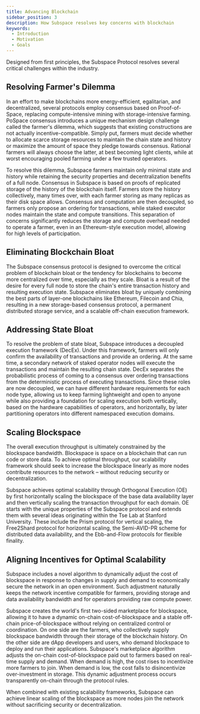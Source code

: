 ```yaml
---
title: Advancing Blockchain
sidebar_position: 3
description: How Subspace resolves key concerns with blockchain
keywords:
  - Introduction
  - Motivation
  - Goals
---
```

Designed from first principles, the Subspace Protocol resolves several critical challenges within the industry.

## Resolving Farmer's Dilemma

In an effort to make blockchains more energy-efficient, egalitarian, and decentralized, several protocols
employ consensus based on Proof-of-Space, replacing compute-intensive mining with storage-intensive farming. PoSpace consensus introduces a unique mechanism
design challenge called the farmer's dilemma, which
suggests that existing constructions are not actually incentive-compatible. Simply put, farmers must decide whether to allocate
scarce storage resources to maintain the chain
state and history or maximize the amount of space they pledge
towards consensus. Rational farmers will always choose the latter,
at best becoming light clients, while at worst encouraging pooled
farming under a few trusted operators. 

<!-- ![FarmersDilemma](../../src/Images/Farmers_Dilemma.png) -->

To resolve this dilemma, Subspace farmers
maintain only minimal state and history while retaining the
security properties and decentralization benefits of a full node.
Consensus in Subspace is based on proofs of replicated storage
of the history of the blockchain itself. Farmers store the history
collectively, many times over, with each farmer storing as many
replicas as their disk space allows. Consensus and computation
are then decoupled, so farmers only propose an ordering
for transactions, while staked executor nodes maintain the state
and compute transitions. This separation of concerns significantly
reduces the storage and compute overhead needed to operate a
farmer, even in an Ethereum-style execution model, allowing for
high levels of participation.

<!-- ![FarmersDilemmaSolution](../../src/Images/Farmers_Dilemma_Solution.png) -->

## Eliminating Blockchain Bloat

The Subspace consensus protocol is designed to overcome the critical problem of blockchain bloat or the tendency for blockchains to become more centralized over time, especially as they scale. Bloat is a result of the desire for every full node to store the chain's entire transaction history and resulting execution state. Subspace eliminates bloat by uniquely combining the best parts of layer-one blockchains like Ethereum, Filecoin and Chia, resulting in a new storage-based consensus protocol, a permanent distributed storage service, and a scalable off-chain execution framework. 

## Addressing State Bloat

To resolve the problem of state bloat, Subspace introduces a decoupled execution framework (DecEx). Under this framework, farmers will only confirm the availability of transactions and provide an ordering. At the same time, a secondary network of staked operator nodes will execute the transactions and maintain the resulting chain state. DecEx separates the probabilistic process of coming to a consensus over ordering transactions from the deterministic process of executing transactions. Since these roles are now decoupled, we can have different hardware requirements for each node type, allowing us to keep farming lightweight and open to anyone while also providing a foundation for scaling execution both vertically, based on the hardware capabilities of operators, and horizontally, by later partitioning operators into different namespaced execution domains.

## Scaling Blockspace

The overall execution throughput is ultimately constrained by the blockspace bandwidth. Blockspace is space on a blockchain that can run code or store data. To achieve optimal throughput, our scalability framework should seek to increase the blockspace linearly as more nodes contribute resources to the network – without reducing security or decentralization. 

Subspace achieves optimal scalability through Orthogonal Execution (OE) by first horizontally scaling the blockspace of the base data availability layer and then vertically scaling the transaction throughput for each domain. OE starts with the unique properties of the Subspace protocol and extends them with several ideas originating within the Tse Lab at Stanford University. These include the Prism protocol for vertical scaling, the Free2Shard protocol for horizontal scaling, the Semi-AVID-PR scheme for distributed data availability, and the Ebb-and-Flow protocols for flexible finality.

## Aligning Incentives for Optimal Scalability

Subspace includes a novel algorithm to dynamically adjust the cost of blockspace in response to changes in supply and demand to economically secure the network in an open environment. Such adjustment naturally keeps the network incentive compatible for farmers, providing storage and data availability bandwidth and for operators providing raw compute power. 


Subspace creates the world's first two-sided marketplace for blockspace, allowing it to have a dynamic on-chain cost-of-blockspace and a stable off-chain price-of-blockspace without relying on centralized control or coordination.
On one side are the farmers, who collectively supply blockspace bandwidth through their storage of the blockchain history. On the other side are dApp developers and users, who demand blockspace to deploy and run their applications. Subspace's marketplace algorithm adjusts the on-chain cost-of-blockspace paid out to farmers based on real-time supply and demand. When demand is high, the cost rises to incentivize more farmers to join. When demand is low, the cost falls to disincentivize over-investment in storage. This dynamic adjustment process occurs transparently on-chain through the protocol rules.

When combined with existing scalability frameworks, Subspace can achieve linear scaling of the blockspace as more nodes join the network without sacrificing security or decentralization.
